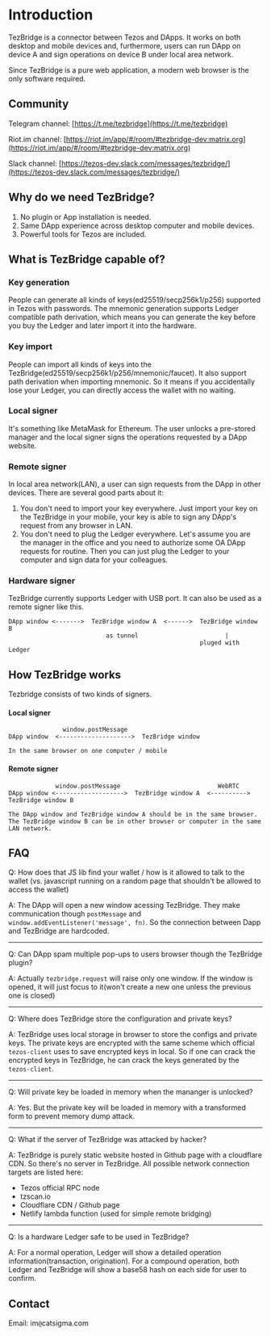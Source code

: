 # Introduction
TezBridge is a connector between Tezos and DApps. It works on both desktop and mobile devices and, furthermore, users can run DApp on device A and sign operations on device B under local area network.

Since TezBridge is a pure web application, a modern web browser is the only software required.

## Community
Telegram channel: [https://t.me/tezbridge](https://t.me/tezbridge)

Riot.im channel: [https://riot.im/app/#/room/#tezbridge-dev:matrix.org](https://riot.im/app/#/room/#tezbridge-dev:matrix.org)

Slack channel: [https://tezos-dev.slack.com/messages/tezbridge/](https://tezos-dev.slack.com/messages/tezbridge/)

## Why do we need TezBridge?
1. No plugin or App installation is needed.
2. Same DApp experience across desktop computer and mobile devices.
3. Powerful tools for Tezos are included.

## What is TezBridge capable of?
### Key generation
People can generate all kinds of keys(ed25519/secp256k1/p256) supported in Tezos with passwords. The mnemonic generation supports Ledger compatible path derivation, which means you can generate the key before you buy the Ledger and later import it into the hardware.

### Key import
People can import all kinds of keys into the TezBridge(ed25519/secp256k1/p256/mnemonic/faucet). It also support path derivation when importing mnemonic. So it means if you accidentally lose your Ledger, you can directly access the wallet with no waiting.

### Local signer
It's something like MetaMask for Ethereum. The user unlocks a pre-stored manager and the local signer signs the operations requested by a DApp website. 

### Remote signer
In local area network(LAN), a user can sign requests from the DApp in other devices. There are several good parts about it:
1. You don't need to import your key everywhere. Just import your key on the TezBridge in your mobile, your key is able to sign any DApp's request from any browser in LAN.
2. You don't need to plug the Ledger everywhere. Let's assume you are the manager in the office and you need to authorize some OA DApp requests for routine. Then you can just plug the Ledger to your computer and sign data for your colleagues.

### Hardware signer
TezBridge currently supports Ledger with USB port. It can also be used as a remote signer like this.
```
DApp window <------->  TezBridge window A  <------>  TezBridge window B
                           as tunnel                        |
                                                     pluged with Ledger
```

## How TezBridge works
Tezbridge consists of two kinds of signers.

#### Local signer
```
               window.postMessage
DApp window  <-------------------->  TezBridge window 

In the same browser on one computer / mobile
```

#### Remote signer
```
             window.postMessage                           WebRTC
DApp window <------------------->  TezBridge window A  <---------->  TezBridge window B

The DApp window and TezBridge window A should be in the same browser.
The TezBridge window B can be in other browser or computer in the same LAN network.
```

## FAQ
Q: How does that JS lib find your wallet / how is it allowed to talk to the wallet (vs. javascript running on a random page that shouldn't be allowed to access the wallet) 

A: The DApp will open a new window acessing TezBridge. They make communication though `postMessage` and `window.addEventListener('message', fn)`. So the connection between Dapp and TezBridge are hardcoded.

---

Q: Can DApp spam multiple pop-ups to users browser though the TezBridge plugin?

A: Actually `tezbridge.request` will raise only one window. If the window is opened, it will just focus to it(won't create a new one unless the previous one is closed)

---

Q: Where does TezBridge store the configuration and private keys?

A: TezBridge uses local storage in browser to store the configs and private keys. The private keys are encrypted with the same scheme which official `tezos-client` uses to save encrypted keys in local. So if one can crack the encrypted keys in TezBridge, he can crack the keys generated by the `tezos-client`.

---

Q: Will private key be loaded in memory when the mananger is unlocked?

A: Yes. But the private key will be loaded in memory with a transformed form to prevent memory dump attack.

---

Q: What if the server of TezBridge was attacked by hacker?

A: TezBridge is purely static website hosted in Github page with a cloudflare CDN. So there's no server in TezBridge. All possible network connection targets are listed here:

* Tezos official RPC node
* tzscan.io
* Cloudflare CDN / Github page
* Netlify lambda function (used for simple remote bridging)

--- 

Q: Is a hardware Ledger safe to be used in TezBridge?

A: For a normal operation, Ledger will show a detailed operation information(transaction, origination). For a compound operation, both Ledger and TezBridge will show a base58 hash on each side for user to confirm.


## Contact

Email: im`@`catsigma.com